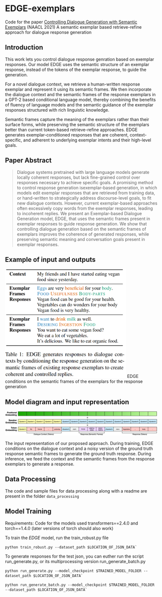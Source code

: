 # EDGE-exemplars
Code for the paper [Controlling Dialogue Generation with Semantic Exemplars](https://arxiv.org/abs/2008.09075) (NAACL 2021) A semantic exemplar based retrieve-refine approach for dialogue response generation

## Introduction
This work lets you control dialogue response genration based on exemplar responses. Our model EDGE uses the semantic structure of an exemplar response, instead of the tokens of the exemplar response, to guide the generation.

For a novel dialogue context, we retrieve a human-written response exemplar and represent it using its semantic frames. We then incorporate the dialogue context and the semantic frames of the response exemplars in a GPT-2 based conditional language model, thereby combining the benefits of fluency of language models and the semantic guidance of the exemplar responses structured with rich linguistic knowledge. 

Semantic frames capture the meaning of the exemplars rather than their surface forms, while preserving the semantic structure of the exemplars better than current token-based retrieve-refine approaches. EDGE generates exemplar-conditioned responses that are coherent, context-specific, and adherent to underlying exemplar intents and their high-level goals. 


## Paper Abstract

> Dialogue systems pretrained with large language models generate locally coherent responses, but lack fine-grained control over responses necessary to achieve specific goals. A promising method to control response generation isexemplar-based generation, in which models edit exemplar responses that are retrieved from training data, or hand-written to strategically address discourse-level goals, to fit new dialogue contexts. However, current exemplar-based approaches often excessively copy words from the exemplar responses, leading to incoherent replies. We present an Exemplar-based Dialogue Generation model, EDGE, that uses the semantic frames present in exemplar responses to guide response generation. We show that controlling dialogue generation based on the semantic frames of exemplars improves the coherence of generated responses, while preserving semantic meaning and conversation goals present in exemplar responses.

## Example of input and outputs
<img src="https://github.com/prakharguptaz/EDGE-exemplars/blob/main/edge-example.png?raw=true" width="400" height="360">
EDGE conditions on the semantic frames of the exemplars for the response generation

## Model diagram and input representation


![Model figure](https://github.com/prakharguptaz/EDGE-exemplars/blob/main/input-figure.png?raw=true)

The input representation of our proposed approach. During training, EDGE conditions on the dialogue context and a noisy version of the ground truth response semantic frames to generate the ground truth response. During inference, we feed the context and the semantic frames from the response exemplars to generate a response.



## Data Processing
The code and sample files for data processing along with a readme are present in the folder `data_processing`

## Model Training

Requirements: Code for the models used transformers==2.4.0 and torch==1.4.0 (later versions of torch should also work)

To train the *EDGE* model, run the train_robust.py file

```console
python train_robust.py --dataset_path $LOCATION_OF_JSON_DATA`
```

To generate responses for the test json, you can euther run the script run_generate.py, or its multiprocessing version run_generate_batch.py
```console
python run_generate.py --model_checkpoint $TRAINED_MODEL_FOLDER --dataset_path $LOCATION_OF_JSON_DATA`
```
```console
python run_generate_batch.py --model_checkpoint $TRAINED_MODEL_FOLDER --dataset_path $LOCATION_OF_JSON_DATA`
```